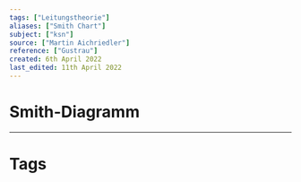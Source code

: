 ```yaml
---
tags: ["Leitungstheorie"]
aliases: ["Smith Chart"]
subject: ["ksn"]
source: ["Martin Aichriedler"]
reference: ["Gustrau"]
created: 6th April 2022
last_edited: 11th April 2022
---
```


# Smith-Diagramm

---
# Tags